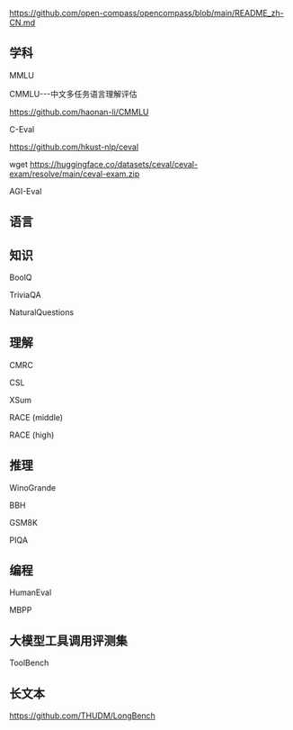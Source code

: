 
https://github.com/open-compass/opencompass/blob/main/README_zh-CN.md


## 学科

MMLU




CMMLU---中文多任务语言理解评估

https://github.com/haonan-li/CMMLU


C-Eval

https://github.com/hkust-nlp/ceval


wget https://huggingface.co/datasets/ceval/ceval-exam/resolve/main/ceval-exam.zip




AGI-Eval



## 语言





## 知识


BoolQ


TriviaQA


NaturalQuestions



## 理解


CMRC


CSL


XSum


RACE (middle)


RACE (high)	


## 推理


WinoGrande

BBH


GSM8K


PIQA









## 编程


HumanEval




MBPP



## 大模型工具调用评测集


ToolBench 

## 长文本

https://github.com/THUDM/LongBench




